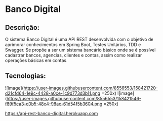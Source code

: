 # Banco Digital

## Descrição:
O sistema Banco Digital é uma API REST desenvolvida com o objetivo de aprimorar conhecimentos em Spring Boot, Testes Unitários, TDD e Swagger. Se propõe a ser um sistema bancário básico onde se é possível cadastrar bancos, agencias, clientes e contas, assim como realizar operações básicas em contas.

## Tecnologias:
![image](https://user-images.githubusercontent.com/8556553/158421720-d21cfd64-1e9c-4428-a0ce-1c9d773d3b11.png =250x)
![image](https://user-images.githubusercontent.com/8556553/158421546-f89f5ca3-c0b5-48c4-98ac-61d54f5b3604.png =250x)


https://api-rest-banco-digital.herokuapp.com
